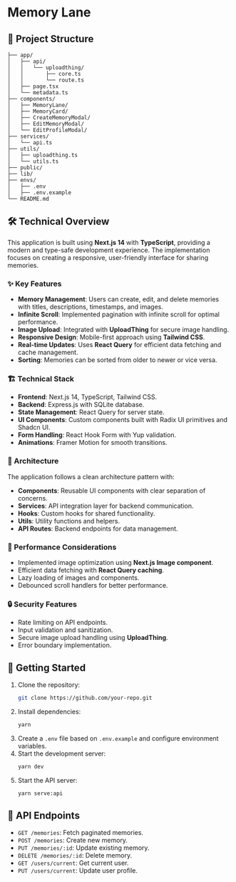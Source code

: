 # Memory Lane

## 📂 Project Structure

```
├── app/
│   ├── api/
│   │   └── uploadthing/
│   │       ├── core.ts
│   │       └── route.ts
│   ├── page.tsx
│   └── metadata.ts
├── components/
│   ├── MemoryLane/
│   ├── MemoryCard/
│   ├── CreateMemoryModal/
│   ├── EditMemoryModal/
│   └── EditProfileModal/
├── services/
│   └── api.ts
├── utils/
│   ├── uploadthing.ts
│   └── utils.ts
├── public/
├── lib/
├── envs/
│   ├── .env
│   ├── .env.example
└── README.md
```

## 🛠 Technical Overview

This application is built using **Next.js 14** with **TypeScript**, providing a modern and type-safe development experience. The implementation focuses on creating a responsive, user-friendly interface for sharing memories.

### ✨ Key Features

- **Memory Management**: Users can create, edit, and delete memories with titles, descriptions, timestamps, and images.
- **Infinite Scroll**: Implemented pagination with infinite scroll for optimal performance.
- **Image Upload**: Integrated with **UploadThing** for secure image handling.
- **Responsive Design**: Mobile-first approach using **Tailwind CSS**.
- **Real-time Updates**: Uses **React Query** for efficient data fetching and cache management.
- **Sorting**: Memories can be sorted from older to newer or vice versa.

### 🏗 Technical Stack

- **Frontend**: Next.js 14, TypeScript, Tailwind CSS.
- **Backend**: Express.js with SQLite database.
- **State Management**: React Query for server state.
- **UI Components**: Custom components built with Radix UI primitives and Shadcn UI.
- **Form Handling**: React Hook Form with Yup validation.
- **Animations**: Framer Motion for smooth transitions.

### 📐 Architecture

The application follows a clean architecture pattern with:

- **Components**: Reusable UI components with clear separation of concerns.
- **Services**: API integration layer for backend communication.
- **Hooks**: Custom hooks for shared functionality.
- **Utils**: Utility functions and helpers.
- **API Routes**: Backend endpoints for data management.

### 🚀 Performance Considerations

- Implemented image optimization using **Next.js Image component**.
- Efficient data fetching with **React Query caching**.
- Lazy loading of images and components.
- Debounced scroll handlers for better performance.

### 🔒 Security Features

- Rate limiting on API endpoints.
- Input validation and sanitization.
- Secure image upload handling using **UploadThing**.
- Error boundary implementation.

## 🚀 Getting Started

1. Clone the repository:
   ```sh
   git clone https://github.com/your-repo.git
   ```
2. Install dependencies:
   ```sh
   yarn
   ```
3. Create a `.env` file based on `.env.example` and configure environment variables.
4. Start the development server:
   ```sh
   yarn dev
   ```
5. Start the API server:
   ```sh
   yarn serve:api
   ```

## 📡 API Endpoints

- `GET /memories`: Fetch paginated memories.
- `POST /memories`: Create new memory.
- `PUT /memories/:id`: Update existing memory.
- `DELETE /memories/:id`: Delete memory.
- `GET /users/current`: Get current user.
- `PUT /users/current`: Update user profile.
